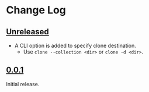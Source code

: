 # Change Log

## [Unreleased]

* A CLI option is added to specify clone destination.
    + Use `clone --collection <dir>` or `clone -d <dir>`.

## [0.0.1]

Initial release.

[Unreleased]: <https://github.com/lo48576/fbxcel/compare/v0.0.1...develop>
[0.0.1]: <https://github.com/lo48576/fbxcel/releases/tag/v0.0.1>

